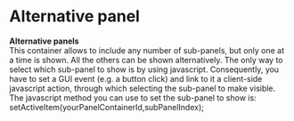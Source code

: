 # Alternative panel

**Alternative panels**  
This container allows to include any number of sub-panels, but only one at a time is shown. All the others can be shown alternatively. The only way to select which sub-panel to show is by using javascript. Consequently, you have to set a GUI event \(e.g. a button click\) and link to it a client-side javascript action, through which selecting the sub-panel to make visible.  
The javascript method you can use to set the sub-panel to show is:  
setActiveItem\(yourPanelContainerId,subPanelIndex\);


